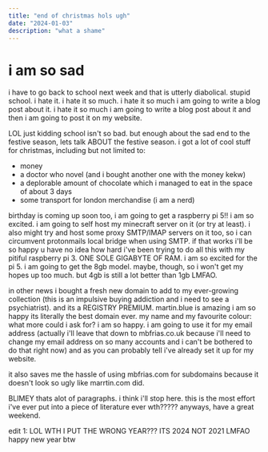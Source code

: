 ```yaml
---
title: "end of christmas hols ugh"
date: "2024-01-03"
description: "what a shame"
---
```


# i am so sad

i have to go back to school next week and that is utterly diabolical. stupid school. i hate it. i hate it so much. i hate it so much i am going to write a blog post about it. i hate it so much i am going to write a blog post about it and then i am going to post it on my website. 

LOL just kidding school isn't so bad. but enough about the sad end to the festive season, lets talk ABOUT the festive season. i got a lot of cool stuff for christmas, including but not limited to:

- money
- a doctor who novel (and i bought another one with the money kekw)
- a deplorable amount of chocolate which i managed to eat in the space of about 3 days
- some transport for london merchandise (i am a nerd)

birthday is coming up soon too, i am going to get a raspberry pi 5!! i am so excited. i am going to self host my minecraft server on it (or try at least). i also might try and host some proxy SMTP/IMAP servers on it too, so i can circumvent protonmails local bridge when using SMTP. if that works i'll be so happy u have no idea how hard i've been trying to do all this with my pitiful raspberry pi 3. ONE SOLE GIGABYTE OF RAM. i am so excited for the pi 5. i am going to get the 8gb model. maybe, though, so i won't get my hopes up too much. but 4gb is still a lot better than 1gb LMFAO.

in other news i bought a fresh new domain to add to my ever-growing collection (this is an impulsive buying addiction and i need to see a psychiatrist). and its a REGISTRY PREMIUM. martin.blue is amazing i am so happy its literally the best domain ever. my name and my favourite colour: what more could i ask for? i am so happy. i am going to use it for my email address (actually i'll leave that down to mbfrias.co.uk because i'll need to change my email address on so many accounts and i can't be bothered to do that right now) and as you can probably tell i've already set it up for my website.

it also saves me the hassle of using mbfrias.com for subdomains because it doesn't look so ugly like marrtin.com did.

BLIMEY thats alot of paragraphs. i think i'll stop here. this is the most effort i've ever put into a piece of literature ever wth????? anyways, have a great weekend. 

edit 1: LOL WTH I PUT THE WRONG YEAR??? ITS 2024 NOT 2021 LMFAO happy new year btw